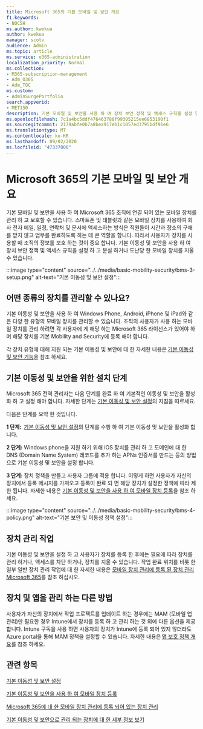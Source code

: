 ```yaml
---
title: Microsoft 365의 기본 모바일 및 보안 개요
f1.keywords:
- NOCSH
ms.author: kwekua
author: kwekua
manager: scotv
audience: Admin
ms.topic: article
ms.service: o365-administration
localization_priority: Normal
ms.collection:
- M365-subscription-management
- Adm_O365
- Adm_TOC
ms.custom:
- AdminSurgePortfolio
search.appverid:
- MET150
description: 기본 모바일 및 보안을 사용 하 여 장치 보안 정책 및 액세스 규칙을 설정 합니다.
ms.openlocfilehash: 7c1a4bc5ddf476463788f99305215ee6853190f1
ms.sourcegitcommit: 2179abfe0b7a8bea917eb1c1057ed3795bdf91e6
ms.translationtype: MT
ms.contentlocale: ko-KR
ms.lasthandoff: 09/02/2020
ms.locfileid: "47337006"
---
```

# <a name="overview-of-basic-mobility-and-security-for-microsoft-365"></a>Microsoft 365의 기본 모바일 및 보안 개요

기본 모바일 및 보안을 사용 하 여 Microsoft 365 조직에 연결 되어 있는 모바일 장치를 관리 하 고 보호할 수 있습니다. 스마트폰 및 태블릿과 같은 모바일 장치를 사용하여 회사 전자 메일, 일정, 연락처 및 문서에 액세스하는 방식은 직원들이 시간과 장소의 구애를 받지 않고 업무를 완료하도록 하는 데 큰 역할을 합니다. 따라서 사용자가 장치를 사용할 때 조직의 정보를 보호 하는 것이 중요 합니다. 기본 이동성 및 보안을 사용 하 여 장치 보안 정책 및 액세스 규칙을 설정 하 고 분실 하거나 도난당 한 모바일 장치를 지울 수 있습니다.

:::image type="content" source="../../media/basic-mobility-security/bms-3-setup.png" alt-text="기본 이동성 및 보안 설정":::

## <a name="what-types-of-devices-can-you-manage"></a>어떤 종류의 장치를 관리할 수 있나요?

기본 이동성 및 보안을 사용 하 여 Windows Phone, Android, iPhone 및 iPad와 같은 다양 한 유형의 모바일 장치를 관리할 수 있습니다. 조직의 사용자가 사용 하는 모바일 장치를 관리 하려면 각 사용자에 게 해당 하는 Microsoft 365 라이선스가 있어야 하며 해당 장치를 기본 Mobility and Security에 등록 해야 합니다.

각 장치 유형에 대해 지원 되는 기본 이동성 및 보안에 대 한 자세한 내용은 [기본 이동성 및 보안 기능](capabilities-of-basic-mobility-and-secruity.md)을 참조 하세요.

## <a name="setup-steps-for-basic-mobility-and-security"></a>기본 이동성 및 보안을 위한 설치 단계

Microsoft 365 전역 관리자는 다음 단계를 완료 하 여 기본적인 이동성 및 보안을 활성화 하 고 설정 해야 합니다. 자세한 단계는 [기본 이동성 및 보안 설정](set-up-basic-mobility-and-security.md)의 지침을 따르세요. 

다음은 단계를 요약 한 것입니다.

**1 단계:**  [기본 이동성 및 보안 설정](set-up-basic-mobility-and-security.md)의 단계를 수행 하 여 기본 이동성 및 보안을 활성화 합니다.

**2 단계:** Windows phone을 지원 하기 위해 iOS 장치를 관리 하 고 도메인에 대 한 DNS (Domain Name System) 레코드를 추가 하는 APNs 인증서를 만드는 등의 방법으로 기본 이동성 및 보안을 설정 합니다.

**3 단계:** 장치 정책을 만들고 사용자 그룹에 적용 합니다. 이렇게 하면 사용자가 자신의 장치에서 등록 메시지를 가져오고 등록이 완료 되 면 해당 장치가 설정한 정책에 따라 제한 됩니다. 자세한 내용은 [기본 이동성 및 보안을 사용 하 여 모바일 장치 등록](enroll-your-mobile-device-using-basic-mobility-and-security.md)을 참조 하세요. 

:::image type="content" source="../../media/basic-mobility-security/bms-4-policy.png" alt-text="기본 보안 및 이동성 정책 설정":::

## <a name="device-management-tasks"></a>장치 관리 작업

기본 이동성 및 보안을 설정 하 고 사용자가 장치를 등록 한 후에는 필요에 따라 장치를 관리 하거나, 액세스를 차단 하거나, 장치를 지울 수 있습니다. 작업 완료 위치를 비롯 한 일부 일반 장치 관리 작업에 대 한 자세한 내용은 [모바일 장치 관리에 등록 된 장치 관리 Microsoft 365](manage-devices-enrolled-in-mdm-in-microsoft-365.md)를 참조 하십시오.

## <a name="other-ways-to-manage-devices-and-apps"></a>장치 및 앱을 관리 하는 다른 방법

사용자가 자신의 장치에서 작업 프로젝트를 업데이트 하는 경우에는 MAM (모바일 앱 관리)만 필요한 경우 Intune에서 장치를 등록 하 고 관리 하는 것 외에 다른 옵션을 제공 합니다. Intune 구독을 사용 하면 사용자의 장치가 Intune에 등록 되어 있지 않더라도 Azure portal을 통해 MAM 정책을 설정할 수 있습니다. 자세한 내용은 [앱 보호 정책 개요](https://go.microsoft.com/fwlink/?LinkId=2132517)를 참조 하세요.

## <a name="related-topics"></a>관련 항목

[기본 이동성 및 보안 설정](set-up-basic-mobility-and-security.md)

[기본 이동성 및 보안을 사용 하 여 모바일 장치 등록](enroll-your-mobile-device-using-basic-mobility-and-security.md)

[Microsoft 365에 대 한 모바일 장치 관리에 등록 되어 있는 장치 관리](manage-devices-enrolled-in-mdm-in-microsoft-365.md)

[기본 이동성 및 보안으로 관리 되는 장치에 대 한 세부 정보 보기](get-details-about-basic-mobility-and-security-managed-devices.md)